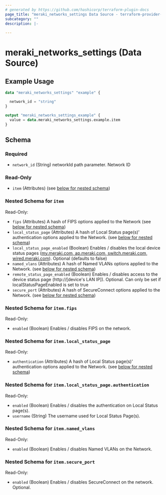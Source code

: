 ```yaml
---
# generated by https://github.com/hashicorp/terraform-plugin-docs
page_title: "meraki_networks_settings Data Source - terraform-provider-meraki"
subcategory: ""
description: |-
  
---
```


# meraki_networks_settings (Data Source)



## Example Usage

```terraform
data "meraki_networks_settings" "example" {

  network_id = "string"
}

output "meraki_networks_settings_example" {
  value = data.meraki_networks_settings.example.item
}
```

<!-- schema generated by tfplugindocs -->
## Schema

### Required

- `network_id` (String) networkId path parameter. Network ID

### Read-Only

- `item` (Attributes) (see [below for nested schema](#nestedatt--item))

<a id="nestedatt--item"></a>
### Nested Schema for `item`

Read-Only:

- `fips` (Attributes) A hash of FIPS options applied to the Network (see [below for nested schema](#nestedatt--item--fips))
- `local_status_page` (Attributes) A hash of Local Status page(s)' authentication options applied to the Network. (see [below for nested schema](#nestedatt--item--local_status_page))
- `local_status_page_enabled` (Boolean) Enables / disables the local device status pages (<a target='_blank' href='http://my.meraki.com/'>my.meraki.com, </a><a target='_blank' href='http://ap.meraki.com/'>ap.meraki.com, </a><a target='_blank' href='http://switch.meraki.com/'>switch.meraki.com, </a><a target='_blank' href='http://wired.meraki.com/'>wired.meraki.com</a>). Optional (defaults to false)
- `named_vlans` (Attributes) A hash of Named VLANs options applied to the Network. (see [below for nested schema](#nestedatt--item--named_vlans))
- `remote_status_page_enabled` (Boolean) Enables / disables access to the device status page (<a target='_blank'>http://[device's LAN IP])</a>. Optional. Can only be set if localStatusPageEnabled is set to true
- `secure_port` (Attributes) A hash of SecureConnect options applied to the Network. (see [below for nested schema](#nestedatt--item--secure_port))

<a id="nestedatt--item--fips"></a>
### Nested Schema for `item.fips`

Read-Only:

- `enabled` (Boolean) Enables / disables FIPS on the network.


<a id="nestedatt--item--local_status_page"></a>
### Nested Schema for `item.local_status_page`

Read-Only:

- `authentication` (Attributes) A hash of Local Status page(s)' authentication options applied to the Network. (see [below for nested schema](#nestedatt--item--local_status_page--authentication))

<a id="nestedatt--item--local_status_page--authentication"></a>
### Nested Schema for `item.local_status_page.authentication`

Read-Only:

- `enabled` (Boolean) Enables / disables the authentication on Local Status page(s).
- `username` (String) The username used for Local Status Page(s).



<a id="nestedatt--item--named_vlans"></a>
### Nested Schema for `item.named_vlans`

Read-Only:

- `enabled` (Boolean) Enables / disables Named VLANs on the Network.


<a id="nestedatt--item--secure_port"></a>
### Nested Schema for `item.secure_port`

Read-Only:

- `enabled` (Boolean) Enables / disables SecureConnect on the network. Optional.
